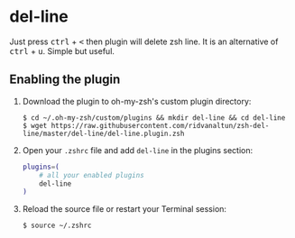 # del-line

Just press <kbd>ctrl</kbd> + <kbd><</kbd> then plugin will delete zsh line. It is an alternative of <kbd>ctrl</kbd> + <kbd>u</kbd>. Simple but useful.

## Enabling the plugin

1. Download the plugin to oh-my-zsh's custom plugin directory:
	
	```console
	$ cd ~/.oh-my-zsh/custom/plugins && mkdir del-line && cd del-line
	$ wget https://raw.githubusercontent.com/ridvanaltun/zsh-del-line/master/del-line/del-line.plugin.zsh
	```

2.  Open your `.zshrc` file and add `del-line` in the plugins section:

    ```zsh
    plugins=(
        # all your enabled plugins
        del-line
    )
    ```

3.  Reload the source file or restart your Terminal session:

    ```console
    $ source ~/.zshrc
    ```
